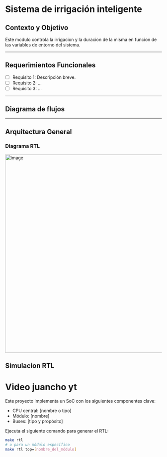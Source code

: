 # Sistema de irrigación inteligente

##  Contexto y Objetivo

Este modulo controla la irrigacion y la duracion de la misma en funcion de las variables de entorno del sistema.

---

##  Requerimientos Funcionales

- [ ] Requisito 1: Descripción breve.
- [ ] Requisito 2: ...
- [ ] Requisito 3: ...

---

## Diagrama de flujos


---

## Arquitectura General

### Diagrama RTL

<img width="1220" height="636" alt="image" src="https://github.com/user-attachments/assets/8c96c67d-ed05-447a-b764-403c194d01cc" />

## Simulacion RTL

# Video juancho yt

Este proyecto implementa un SoC con los siguientes componentes clave:

- CPU central: [nombre o tipo]
- Módulo: [nombre]
- Buses: [tipo y propósito]

Ejecuta el siguiente comando para generar el RTL:

```bash
make rtl
# o para un módulo específico
make rtl top=[nombre_del_módulo]
